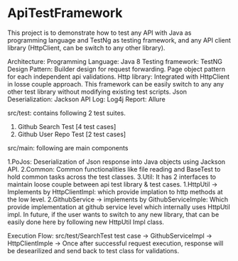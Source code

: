 # ApiTestFramework
This project is to demonstrate how to test any API with Java as programming language and TestNg as testing framework, and any API client library (HttpClient, can be switch to any other library).  


Architecture:
Programming Language: Java 8
Testing framework: TestNG
Design Pattern: Builder design for request forwarding. Page object pattern for each independent api validations.
Http library: Integrated with HttpClient in losse couple approach. This framework can be easily switch  to any any other test library without modifying existing test scripts. 
Json Deserialization: Jackson API
Log: Log4j
Report: Allure

 
src/test:
 contains following 2 test suites.
1. Github Search Test [4 test cases]
2. Github User Repo Test [2 test cases]


src/main:
  following are main components
  
  1.PoJos: Deserialization of Json response into Java objects using Jackson API.
  2.Common: Common functionalities like file reading and BaseTest to hold common tasks across the test classes.
  3.Util: It has 2 interfaces to maintain loose couple between api test library & test cases.
      1.HttpUtil -> Implements by HttpClientImpl: which provide implation to http methods at the low level.
      2.GithubService -> implements by GithubServiceImple: Which provide implementation at github service level which internally uses HttpUtil impl. In future, if the user wants to switch to any new library, that can be easily done here by following new HttpUtil Impl class.	  
	  
	  
Execution Flow:
	 src/test/SearchTest test case -> GithubServiceImpl -> HttpClientImple  -> Once after successful request execution, response will be desearilized and send back to test class for validations.
